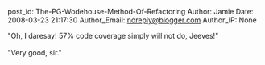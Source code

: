 post_id: The-PG-Wodehouse-Method-Of-Refactoring
Author: Jamie
Date: 2008-03-23 21:17:30
Author_Email: noreply@blogger.com
Author_IP: None

&quot;Oh, I daresay!  57% code coverage simply will not do, Jeeves!&quot;<br /><br />&quot;Very good, sir.&quot;
